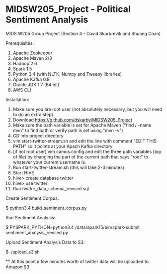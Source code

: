 # MIDSW205_Project - Political Sentiment Analysis
MIDS W205 Group Project (Section 4 - David Skarbrevik and Shuang Chan)

Prerequisites:

1. Apache Zookeeper
2. Apache Maven 2/3
3. Hadoop 2.6
4. Spark 1.5
5. Python 3.4 (with NLTK, Numpy and Tweepy libraries)
6. Apache Kafka 0.8
7. Oracle JDK 1.7 (64 bit)
8. AWS CLI

Installation:

1. Make sure you are root user (not absolutely necessary, but you will need to do an extra step)
2. Download https://github.com/dskarby/MIDSW205_Project
3. Make sure the path variable is set for Apache Maven 
  ("find / -name mvn" to find path or verify path is set using "mvn -v")
4. CD into project directory
5. vim start-twitter-stream.sh and edit the line with comment "EDIT THIS PATH" so it points at your Apach Kafka directory
6. [if not root user] vim camus.config and edit the three path variables (top of file) by changing the part of the current path that says "root" to whatever your current username is.
7. Run start-twitter-stream.sh (this will take 2-3 minutes)
8. Start HIVE
9. hive> create database twitter
10. hive> use twitter;
11. Run twitter_data_schema_revised.sql

Create Sentiment Corpus:

$ python3.4 build_sentiment_corpus.py

Run Sentiment Analysis:

$ PYSPARK_PYTHON=python3.4 /data/spark15/bin/spark-submit sentiment_analysis_revised.py

Upload Sentiment Analysis Data to S3:

$ ./upload_s3.sh

** At this point a few minutes worth of twitter data will be uploaded to Amazon S3






